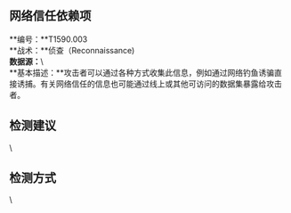 ## 网络信任依赖项  
**编号：**T1590.003  
**战术：**侦查（Reconnaissance)  
**数据源：**\  
**基本描述：**攻击者可以通过各种方式收集此信息，例如通过网络钓鱼诱骗直接诱捕。有关网络信任的信息也可能通过线上或其他可访问的数据集暴露给攻击者。  
## 检测建议  
\  
## 检测方式  
\